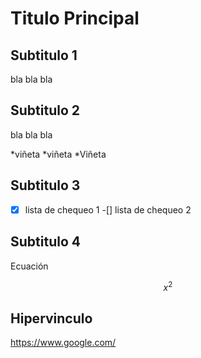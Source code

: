 # Titulo Principal

## Subtitulo 1

bla bla bla

## Subtitulo 2

bla bla bla

*viñeta
*viñeta
*Viñeta


## Subtitulo 3

-[x] lista de chequeo 1
-[] lista de chequeo 2

## Subtitulo 4

Ecuación

$$x^2 $$

## Hipervinculo

https://www.google.com/
